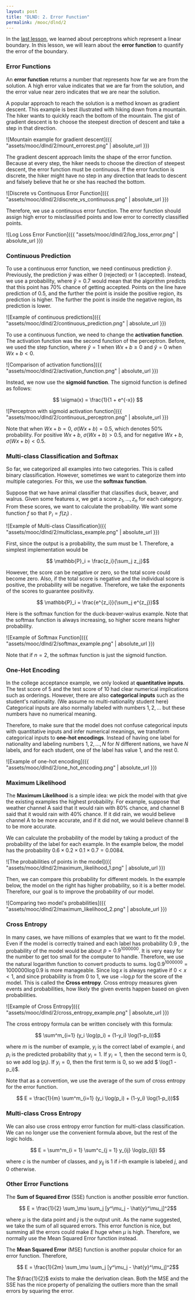 ```yaml
---
layout: post
title: "DLND: 2. Error Function"
permalink: /mooc/dlnd/2
---
```


In the [last lesson](/mooc/dlnd/1), we learned about perceptrons which represent a linear boundary. In this lesson, we will learn about the **error function** to quantify the error of the boundary.

### Error Functions

An **error function** returns a number that represents how far we are from the solution. A high error value indicates that we are far from the solution, and the error value near zero indicates that we are near the solution.

A popular approach to reach the solution is a method known as gradient descent. This example is best illustrated with hiking down from a mountain. The hiker wants to quickly reach the bottom of the mountain. The gist of gradient descent is to choose the steepest direction of descent and take a step in that direction.

![Mountain example for gradient descent]({{ "assets/mooc/dlnd/2/mount_errorest.png" | absolute_url }})

The gradient descent approach limits the shape of the error function. Because at every step, the hiker needs to choose the direction of steepest descent, the error function must be continuous. If the error function is discrete, the hiker might have no step in any direction that leads to descent and falsely believe that he or she has reached the bottom.

![Discrete vs Continuous Error Function]({{ "assets/mooc/dlnd/2/discrete_vs_continuous.png" | absolute_url }})

Therefore, we use a continuous error function. The error function should assign high error to misclassified points and low error to correctly classified points.

![Log Loss Error Function]({{ "assets/mooc/dlnd/2/log_loss_error.png" | absolute_url }})

### Continuous Prediction

To use a continuous error function, we need continuous prediction $\hat{y}$. Previously, the prediction $\hat{y}$ was either 0 (rejected) or 1 (accepted). Instead, we use a probability, where $\hat{y} = 0.7$ would mean that the algorithm predicts that this point has 70% chance of getting accepted. Points on the line have prediction of 0.5, and the further the point is inside the positive region, its prediction is higher. The further the point is inside the negative region, its prediction is lower.

![Example of continuous predictions]({{ "assets/mooc/dlnd/2/continuous_prediction.png" | absolute_url }})

To use a continuous function, we need to change the **activation function**. The activation function was the second function of the perceptron. Before, we used the step function, where $\hat{y} = 1$ when $Wx + b \geq 0$ and $\hat{y} = 0$ when $Wx + b < 0$.

![Comparison of activation functions]({{ "assets/mooc/dlnd/2/activation_function.png" | absolute_url }})

Instead, we now use the **sigmoid function**. The sigmoid function is defined as follows:

$$ \sigma(x) = \frac{1}{1 + e^{-x}} $$

![Perceptron with sigmoid activation function]({{ "assets/mooc/dlnd/2/continuous_perceptron.png" | absolute_url }})

Note that when $Wx + b = 0$, $\sigma(Wx + b) = 0.5$, which denotes 50% probability. For positive $Wx + b$, $\sigma(Wx + b) > 0.5$, and for negative $Wx + b$, $\sigma(Wx + b) < 0.5$.

### Multi-class Classification and Softmax

So far, we categorized all examples into two categories. This is called binary classification. However, sometimes we want to categorize them into multiple categories. For this, we use the **softmax function**.

Suppose that we have animal classifier that classifies duck, beaver, and walrus. Given some features $x$, we get a score $z_1, \dots, z_n$ for each category. From these scores, we want to calculate the probability. We want some function $f$ so that $\mathbb{P}_i = f (z_i)$ .

![Example of Multi-class Classification]({{ "assets/mooc/dlnd/2/multiclass_example.png" | absolute_url }})

First, since the output is a probability, the sum must be 1. Therefore, a simplest implementation would be

$$ \mathbb{P}_i = \frac{z_i}{\sum_j z_j}$$

However, the score can be negative or zero, so the total score could become zero. Also, if the total score is negative and the individual score is positive, the probability will be negative. Therefore, we take the exponents of the scores to guarantee positivity.

$$ \mathbb{P}_i = \frac{e^{z_i}}{\sum_j e^{z_j}}$$

Here is the softmax function for the duck-beaver-walrus example. Note that the softmax function is always increasing, so higher score means higher probability.

![Example of Softmax Function]({{ "assets/mooc/dlnd/2/softmax_example.png" | absolute_url }}) 

Note that if $n = 2$, the softmax function is just the sigmoid function.

### One-Hot Encoding

In the college acceptance example, we only looked at **quantitative inputs**. The test score of 5 and the test score of 10 had clear numerical implications such as orderings. However, there are also **categorical inputs** such as the student's nationality. (We assume no multi-nationality student here) Categorical inputs are also normally labeled with numbers $1, 2, \ldots$ but these numbers have no numerical meaning.

Therefore, to make sure that the model does not confuse categorical inputs with quantitative inputs and infer numerical meanings, we transform categorical inputs to **one-hot encodings**. Instead of having one label for nationality and labeling numbers $1, 2, \ldots, N$ for $N$ different nations, we have $N$ labels, and for each student, one of the label has value $1$, and the rest $0$.

![Example of one-hot encoding]({{ "assets/mooc/dlnd/2/one_hot_encoding.png" | absolute_url }})

### Maximum Likelihood

The **Maximum Likelihood** is a simple idea: we pick the model with that give the existing examples the highest probability. For example, suppose that weather channel A said that it would rain with 80% chance, and channel B said that it would rain with 40% chance. If it did rain, we would believe channel A to be more accurate, and if it did not, we would believe channel B to be more accurate.

We can calculate the probability of the model by taking a product of the probability of the label for each example. In the example below, the model has the probability $0.6 \times 0.2 \times 0.1 \times 0.7 = 0.0084$.

![The probabilities of points in the model]({{ "assets/mooc/dlnd/2/maximum_likelihood_1.png" | absolute_url }})

Then, we can compare this probability for different models. In the example below, the model on the right has higher probability, so it is a better model. Therefore, our goal is to improve the probability of our model.

![Comparing two model's probabilities]({{ "assets/mooc/dlnd/2/maximum_likelihood_2.png" | absolute_url }})

### Cross Entropy

In many cases, we have millions of examples that we want to fit the model. Even if the model is correctly trained and each label has probability $0.9$ , the probability of the model would be about $p = 0.9^{1000000}$. It is very easy for the number to get too small for the computer to handle. Therefore, we use the natural logarithm function to convert products to sums. $\log 0.9^{1000000} = 1000000 \log 0.9$ is more manageable. Since $\log x$ is always negative if $0 < x < 1$, and since probability is from 0 to 1, we use $- \log p$ for the score of the model. This is called the **Cross entropy**. Cross entropy measures given events and probabilities, how likely the given events happen based on given probabilities.

![Example of Cross Entropy]({{ "assets/mooc/dlnd/2/cross_entropy_example.png" | absolute_url }})

The cross entropy formula can be written concisely with this formula:

$$ \sum^m_{i=1} (y_i \log(p_i) + (1-y_i) \log(1-p_i))$$

where $m$ is the number of example, $y_i$ is the correct label of example $i$, and $p_i$ is the predicted probability that $y_i = 1$. If $y_i = 1$, then the second term is 0, so we add $\log(p_i)$. If $y_i = 0$, then the first term is 0, so we add $ \log(1 - p_i)$.

Note that as a convention, we use the average of the sum of cross entropy for the error function.

$$ E = \frac{1}{m} \sum^m_{i=1} (y_i \log(p_i) + (1-y_i) \log(1-p_i))$$

### Multi-class Cross Entropy

We can also use cross entropy error function for multi-class classification. We can no longer use the convenient formula above, but the rest of the logic holds.

$$ E = \sum^m_{i = 1} \sum^c_{j = 1} y_{ij} \log(p_{ij}) $$

where $c$ is the number of classes, and $y_{ij}$ is 1 if $i$-th example is labeled $j$, and 0 otherwise.

### Other Error Functions

The **Sum of Squared Error** (SSE) function is another possible error function.

$$ E = \frac{1}{2} \sum_\mu \sum_j  [y^\mu_j - \hat{y}^\mu_j]^2$$

where $\mu$ is the data point and $j$ is the output unit. As the name suggested, we take the sum of all squared errors. This error function is nice, but summing all the errors could make $E$ huge when $\mu$ is high. Therefore, we normally use the Mean Squared Error function instead.

The **Mean Squared Error** (MSE) function is another popular choice for an error function. Therefore,

$$ E = \frac{1}{2m} \sum_\mu \sum_j [y^\mu_j - \hat{y}^\mu_j]^2$$

The $\frac{1}{2}$ exists to make the derivation clean. Both the MSE and the SSE has the nice property of penalizing the outliers more than the small errors by squaring the error.
